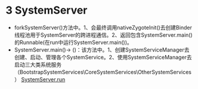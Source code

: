 # 3 SystemServer
- forkSystemServer()方法中。1、会最终调用nativeZygoteInit()去创建Binder线程池用于SystemServer的跨进程通信。2、返回包含SystemServer.main()的Runnable(在run中运行SystemServer.main())。
- SystemServer.main()-> ()：该方法中。1、创建SystemServiceManager去创建、启动、管理各个SystemService。2、使用SystemServiceManager去启动三大类系统服务（BootstrapSystemServices\CoreSystemServices\OtherSystemServices） [SystemServer.run]("http://SystemServer.run")
